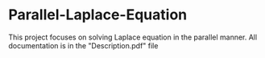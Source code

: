 # Parallel-Laplace-Equation
This project focuses on solving Laplace equation in the parallel manner. All documentation is in the "Description.pdf" file
